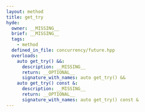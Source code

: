 ```yaml
---
layout: method
title: get_try
hyde:
  owner: __MISSING__
  brief: __MISSING__
  tags:
    - method
  defined_in_file: concurrency/future.hpp
  overloads:
    auto get_try() &&:
      description: __MISSING__
      return: __OPTIONAL__
      signature_with_names: auto get_try() &&
    auto get_try() const &:
      description: __MISSING__
      return: __OPTIONAL__
      signature_with_names: auto get_try() const &
---
```

